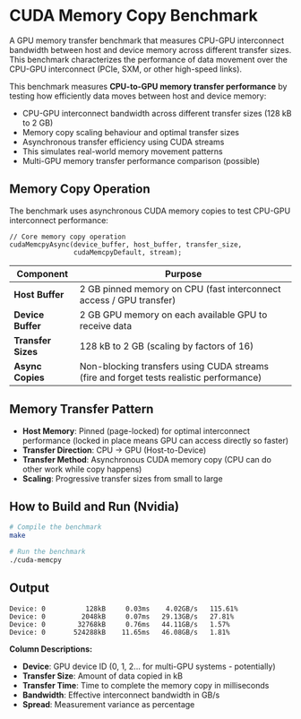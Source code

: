 # CUDA Memory Copy Benchmark

A GPU memory transfer benchmark that measures CPU-GPU interconnect bandwidth between host and device memory across different transfer sizes. This benchmark characterizes the performance of data movement over the CPU-GPU interconnect (PCIe, SXM, or other high-speed links).

This benchmark measures **CPU-to-GPU memory transfer performance** by testing how efficiently data moves between host and device memory:

- CPU-GPU interconnect bandwidth across different transfer sizes (128 kB to 2 GB)
- Memory copy scaling behaviour and optimal transfer sizes
- Asynchronous transfer efficiency using CUDA streams
- This simulates real-world memory movement patterns
- Multi-GPU memory transfer performance comparison (possible)

## Memory Copy Operation

The benchmark uses asynchronous CUDA memory copies to test CPU-GPU interconnect performance:

```cuda
// Core memory copy operation
cudaMemcpyAsync(device_buffer, host_buffer, transfer_size, 
                cudaMemcpyDefault, stream);
```

| Component | Purpose |
|-----------|---------|
| **Host Buffer** | 2 GB pinned memory on CPU (fast interconnect access / GPU transfer) |
| **Device Buffer** | 2 GB GPU memory on each available GPU to receive data |
| **Transfer Sizes** | 128 kB to 2 GB (scaling by factors of 16) |
| **Async Copies** | Non-blocking transfers using CUDA streams (fire and forget tests realistic performance) |

## Memory Transfer Pattern

- **Host Memory**: Pinned (page-locked) for optimal interconnect performance (locked in place means GPU can access directly so faster)
- **Transfer Direction**: CPU → GPU (Host-to-Device)
- **Transfer Method**: Asynchronous CUDA memory copy (CPU can do other work while copy happens)
- **Scaling**: Progressive transfer sizes from small to large

## How to Build and Run (Nvidia)

```bash
# Compile the benchmark
make

# Run the benchmark
./cuda-memcpy
```

## Output

```
Device: 0          128kB     0.03ms    4.02GB/s   115.61%
Device: 0         2048kB     0.07ms   29.13GB/s   27.81%
Device: 0        32768kB     0.76ms   44.11GB/s   1.57%
Device: 0       524288kB    11.65ms   46.08GB/s   1.81%
```

**Column Descriptions:**
- **Device**: GPU device ID (0, 1, 2... for multi-GPU systems - potentially)
- **Transfer Size**: Amount of data copied in kB
- **Transfer Time**: Time to complete the memory copy in milliseconds
- **Bandwidth**: Effective interconnect bandwidth in GB/s
- **Spread**: Measurement variance as percentage

